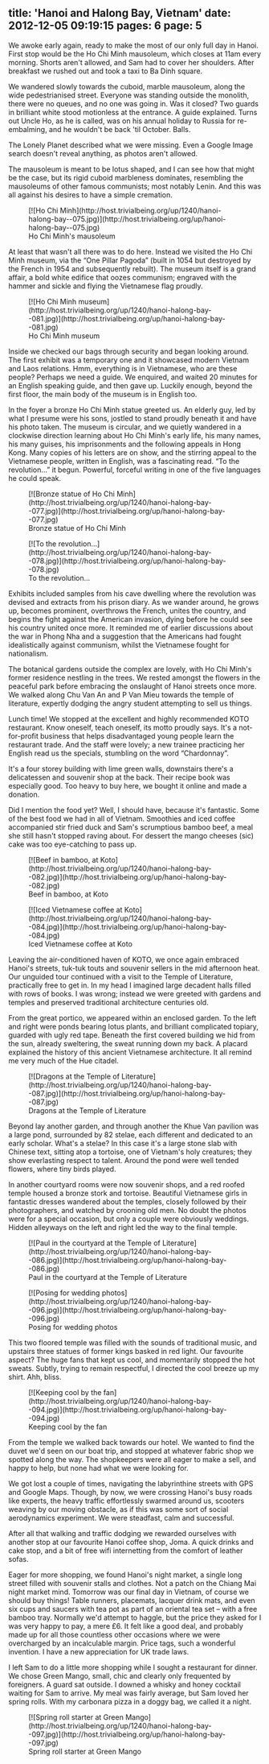 title: 'Hanoi and Halong Bay, Vietnam'
date: 2012-12-05 09:19:15
pages: 6
page: 5
---

We awoke early again, ready to make the most of our only full day in Hanoi. First stop would be the Ho Chi Minh mausoleum, which closes at 11am every morning. Shorts aren't allowed, and Sam had to cover her shoulders. After breakfast we rushed out and took a taxi to Ba Dinh square.

We wandered slowly towards the cuboid, marble mausoleum, along the wide pedestrianised street. Everyone was standing outside the monolith, there were no queues, and no one was going in. Was it closed? Two guards in brilliant white stood motionless at the entrance. A guide explained. Turns out Uncle Ho, as he is called, was on his annual holiday to Russia for re-embalming, and he wouldn't be back 'til October. Balls.

The Lonely Planet described what we were missing. Even a Google Image search doesn't reveal anything, as photos aren't allowed.

The mausoleum is meant to be lotus shaped, and I can see how that might be the case, but its rigid cuboid marbleness dominates, resembling the mausoleums of other famous communists; most notably Lenin. And this was all against his desires to have a simple cremation.

<figure class="generated-figure generated-figure--retina generated-figure--620 generated-figure--landscape">[![Ho Chi Minh](http://host.trivialbeing.org/up/1240/hanoi-halong-bay--075.jpg)](http://host.trivialbeing.org/up/hanoi-halong-bay--075.jpg)<figcaption class="generated-figure-caption">Ho Chi Minh's mausoleum</figcaption></figure>

At least that wasn't all there was to do here. Instead we visited the Ho Chi Minh museum, via the “One Pillar Pagoda” (built in 1054 but destroyed by the French in 1954 and subsequently rebuilt). The museum itself is a grand affair, a bold white edifice that oozes communism; engraved with the hammer and sickle and flying the Vietnamese flag proudly.

<figure class="generated-figure generated-figure--retina generated-figure--620 generated-figure--portrait">[![Ho Chi Minh museum](http://host.trivialbeing.org/up/1240/hanoi-halong-bay--081.jpg)](http://host.trivialbeing.org/up/hanoi-halong-bay--081.jpg)<figcaption class="generated-figure-caption">Ho Chi Minh museum</figcaption></figure>

Inside we checked our bags through security and began looking around. The first exhibit was a temporary one and it showcased modern Vietnam and Laos relations. Hmm, everything is in Vietnamese, who are these people? Perhaps we need a guide. We enquired, and waited 20 minutes for an English speaking guide, and then gave up. Luckily enough, beyond the first floor, the main body of the museum is in English too.

In the foyer a bronze Ho Chi Minh statue greeted us. An elderly guy, led by what I presume were his sons, jostled to stand proudly beneath it and have his photo taken. The museum is circular, and we quietly wandered in a clockwise direction learning about Ho Chi Minh's early life, his many names, his many guises, his imprisonments and the following appeals in Hong Kong. Many copies of his letters are on show, and the stirring appeal to the Vietnamese people, written in English, was a fascinating read. “To the revolution…” it begun. Powerful, forceful writing in one of the five languages he could speak.

<figure class="generated-figure generated-figure--retina generated-figure--620 generated-figure--landscape">[![Bronze statue of Ho Chi Minh](http://host.trivialbeing.org/up/1240/hanoi-halong-bay--077.jpg)](http://host.trivialbeing.org/up/hanoi-halong-bay--077.jpg)<figcaption class="generated-figure-caption">Bronze statue of Ho Chi Minh</figcaption></figure>

<figure class="generated-figure generated-figure--retina generated-figure--620 generated-figure--landscape">[![To the revolution...](http://host.trivialbeing.org/up/1240/hanoi-halong-bay--078.jpg)](http://host.trivialbeing.org/up/hanoi-halong-bay--078.jpg)<figcaption class="generated-figure-caption">To the revolution...</figcaption></figure>

Exhibits included samples from his cave dwelling where the revolution was devised and extracts from his prison diary. As we wander around, he grows up, becomes prominent, overthrows the French, unites the country, and begins the fight against the American invasion, dying before he could see his country united once more. It reminded me of earlier discussions about the war in Phong Nha and a suggestion that the Americans had fought idealistically against communism, whilst the Vietnamese fought for nationalism.

The botanical gardens outside the complex are lovely, with Ho Chi Minh's former residence nestling in the trees. We rested amongst the flowers in the peaceful park before embracing the onslaught of Hanoi streets once more. We walked along Chu Van An and P Van Mieu towards the temple of literature, expertly dodging the angry student attempting to sell us things.

Lunch time! We stopped at the excellent and highly recommended KOTO restaurant. Know oneself, teach oneself, its motto proudly says. It's a not-for-profit business that helps disadvantaged young people learn the restaurant trade. And the staff were lovely; a new trainee practicing her English read us the specials, stumbling on the word “Chardonnay”.

It's a four storey building with lime green walls, downstairs there's a delicatessen and souvenir shop at the back. Their recipe book was especially good. Too heavy to buy here, we bought it online and made a donation.

Did I mention the food yet? Well, I should have, because it's fantastic. Some of the best food we had in all of Vietnam. Smoothies and iced coffee accompanied stir fried duck and Sam's scrumptious bamboo beef, a meal she still hasn't stopped raving about. For dessert the mango cheeses (sic) cake was too eye-catching to pass up.

<figure class="generated-figure generated-figure--retina generated-figure--620 generated-figure--landscape">[![Beef in bamboo, at Koto](http://host.trivialbeing.org/up/1240/hanoi-halong-bay--082.jpg)](http://host.trivialbeing.org/up/hanoi-halong-bay--082.jpg)<figcaption class="generated-figure-caption">Beef in bamboo, at Koto</figcaption></figure>

<figure class="generated-figure generated-figure--retina generated-figure--620 generated-figure--portrait">[![Iced Vietnamese coffee at Koto](http://host.trivialbeing.org/up/1240/hanoi-halong-bay--084.jpg)](http://host.trivialbeing.org/up/hanoi-halong-bay--084.jpg)<figcaption class="generated-figure-caption">Iced Vietnamese coffee at Koto</figcaption></figure>

Leaving the air-conditioned haven of KOTO, we once again embraced Hanoi's streets, tuk-tuk touts and souvenir sellers in the mid afternoon heat. Our unguided tour continued with a visit to the Temple of Literature, practically free to get in. In my head I imagined large decadent halls filled with rows of books. I was wrong; instead we were greeted with gardens and temples and preserved traditional architecture centuries old.

From the great portico, we appeared within an enclosed garden. To the left and right were ponds bearing lotus plants, and brilliant complicated topiary, guarded with ugly red tape. Beneath the first covered building we hid from the sun, already sweltering, the sweat running down my back. A placard explained the history of this ancient Vietnamese architecture. It all remind me very much of the Hue citadel.

<figure class="generated-figure generated-figure--retina generated-figure--620 generated-figure--landscape">[![Dragons at the Temple of Literature](http://host.trivialbeing.org/up/1240/hanoi-halong-bay--087.jpg)](http://host.trivialbeing.org/up/hanoi-halong-bay--087.jpg)<figcaption class="generated-figure-caption">Dragons at the Temple of Literature</figcaption></figure>

Beyond lay another garden, and through another the Khue Van pavilion was a large pond, surrounded by 82 stelae, each different and dedicated to an early scholar. What's a stelae? In this case it's a large stone slab with Chinese text, sitting atop a tortoise, one of Vietnam's holy creatures; they show everlasting respect to talent. Around the pond were well tended flowers, where tiny birds played.

In another courtyard rooms were now souvenir shops, and a red roofed temple housed a bronze stork and tortoise. Beautiful Vietnamese girls in fantastic dresses wandered about the temples, closely followed by their photographers, and watched by crooning old men. No doubt the photos were for a special occasion, but only a couple were obviously weddings. Hidden alleyways on the left and right led the way to the final temple.

<figure class="generated-figure generated-figure--retina generated-figure--620 generated-figure--landscape">[![Paul in the courtyard at the Temple of Literature](http://host.trivialbeing.org/up/1240/hanoi-halong-bay--086.jpg)](http://host.trivialbeing.org/up/hanoi-halong-bay--086.jpg)<figcaption class="generated-figure-caption">Paul in the courtyard at the Temple of Literature</figcaption></figure>

<figure class="generated-figure generated-figure--retina generated-figure--620 generated-figure--landscape">[![Posing for wedding photos](http://host.trivialbeing.org/up/1240/hanoi-halong-bay--096.jpg)](http://host.trivialbeing.org/up/hanoi-halong-bay--096.jpg)<figcaption class="generated-figure-caption">Posing for wedding photos</figcaption></figure>

This two floored temple was filled with the sounds of traditional music, and upstairs three statues of former kings basked in red light. Our favourite aspect? The huge fans that kept us cool, and momentarily stopped the hot sweats. Subtly, trying to remain respectful, I directed the cool breeze up my shirt. Ahh, bliss.

<figure class="generated-figure generated-figure--retina generated-figure--620 generated-figure--landscape">[![Keeping cool by the fan](http://host.trivialbeing.org/up/1240/hanoi-halong-bay--094.jpg)](http://host.trivialbeing.org/up/hanoi-halong-bay--094.jpg)<figcaption class="generated-figure-caption">Keeping cool by the fan</figcaption></figure>

From the temple we walked back towards our hotel. We wanted to find the duvet we'd seen on our boat trip, and stopped at whatever fabric shop we spotted along the way. The shopkeepers were all eager to make a sell, and happy to help, but none had what we were looking for.

We got lost a couple of times, navigating the labyrinthine streets with GPS and Google Maps. Though, by now, we were crossing Hanoi's busy roads like experts, the heavy traffic effortlessly swarmed around us, scooters weaving by our moving obstacle, as if this was some sort of social aerodynamics experiment. We were steadfast, calm and successful.

After all that walking and traffic dodging we rewarded ourselves with another stop at our favourite Hanoi coffee shop, Joma. A quick drinks and cake stop, and a bit of free wifi internetting from the comfort of leather sofas.

Eager for more shopping, we found Hanoi's night market, a single long street filled with souvenir stalls and clothes. Not a patch on the Chiang Mai night market mind. Tomorrow was our final day in Vietnam, of course we should buy things! Table runners, placemats, lacquer drink mats, and even six cups and saucers with tea pot as part of an oriental tea set – with a free bamboo tray. Normally we'd attempt to haggle, but the price they asked for I was very happy to pay, a mere £6\. It felt like a good deal, and probably made up for all those countless other occasions where we were overcharged by an incalculable margin. Price tags, such a wonderful invention. I have a new appreciation for UK trade laws.

I left Sam to do a little more shopping while I sought a restaurant for dinner. We chose Green Mango, small, chic and clearly only frequented by foreigners. A guard sat outside. I downed a whisky and honey cocktail waiting for Sam to arrive. My meal was fairly average, but Sam loved her spring rolls. With my carbonara pizza in a doggy bag, we called it a night.

<figure class="generated-figure generated-figure--retina generated-figure--620 generated-figure--landscape">[![Spring roll starter at Green Mango](http://host.trivialbeing.org/up/1240/hanoi-halong-bay--097.jpg)](http://host.trivialbeing.org/up/hanoi-halong-bay--097.jpg)<figcaption class="generated-figure-caption">Spring roll starter at Green Mango</figcaption></figure>

